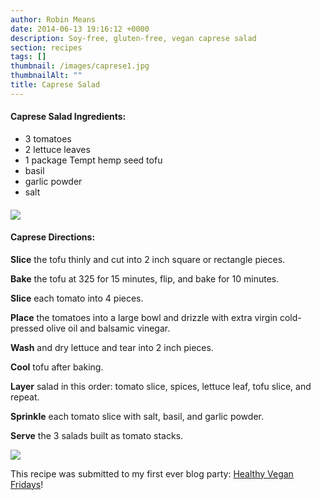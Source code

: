```yaml
---
author: Robin Means
date: 2014-06-13 19:16:12 +0000
description: Soy-free, gluten-free, vegan caprese salad
section: recipes
tags: []
thumbnail: /images/caprese1.jpg
thumbnailAlt: ""
title: Caprese Salad
---
```


#### Caprese Salad Ingredients:

- 3 tomatoes
- 2 lettuce leaves
- 1 package Tempt hemp seed tofu
- basil
- garlic powder
- salt

#### ![](/images/caprese3.jpg)

#### Caprese Directions:

**Slice** the tofu thinly and cut into 2 inch square or rectangle pieces.

**Bake** the tofu at 325 for 15 minutes, flip, and bake for 10 minutes.

**Slice** each tomato into 4 pieces.

**Place** the tomatoes into a large bowl and drizzle with extra virgin cold-pressed olive oil and balsamic vinegar.

**Wash** and dry lettuce and tear into 2 inch pieces.

**Cool** tofu after baking.

**Layer** salad in this order: tomato slice, spices, lettuce leaf, tofu slice, and repeat.

**Sprinkle** each tomato slice with salt, basil, and garlic powder.

**Serve** the 3 salads built as tomato stacks.

![](/images/caprese2.jpg)

This recipe was submitted to my first ever blog party: [Healthy Vegan Fridays](http://rockmyvegansocks.vaskor.ca/healthy-vegan-friday/)!

